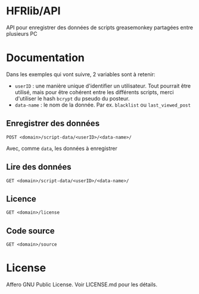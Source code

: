 HFRlib/API
==========
API pour enregistrer des données de scripts greasemonkey partagées entre plusieurs PC


Documentation
=============
Dans les exemples qui vont suivre, 2 variables sont à retenir:
* `userID` : une manière unique d'identifier un utilisateur. Tout pourrait être utilisé, mais pour être cohérent entre les différents scripts, merci d'utiliser le hash `bcrypt` du pseudo du posteur.
* `data-name` : le nom de la donnée. Par ex. `blacklist` ou `last_viewed_post`

Enregistrer des données
-----------------------
```
POST <domain>/script-data/<userID>/<data-name>/
```
Avec, comme `data`, les données à enregistrer

Lire des données
----------------
```
GET <domain>/script-data/<userID>/<data-name>/
```

Licence
-------
```
GET <domain>/license
```

Code source
-----------
```
GET <domain>/source
```

License
=======
Affero GNU Public License. Voir LICENSE.md pour les détails.
